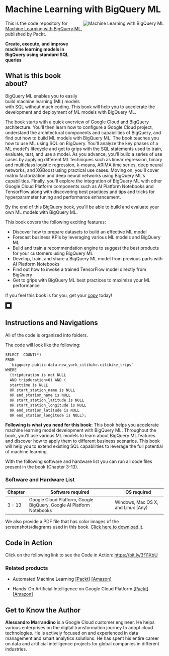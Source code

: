 # Machine Learning with BigQuery ML

<a href="https://www.packtpub.com/product/machine-learning-with-bigquery-ml/9781800560307?utm_source=github&utm_medium=repository&utm_campaign=9781838982881"><img src="https://static.packt-cdn.com/products/9781800560307/cover/smaller" alt="Machine Learning with BigQuery ML" height="256px" align="right"></a>

This is the code repository for [Machine Learning with BigQuery ML](https://www.packtpub.com/product/machine-learning-with-bigquery-ml/9781800560307?utm_source=github&utm_medium=repository&utm_campaign=9781800560307), published by Packt.

**Create, execute, and improve machine learning models in BigQuery using standard SQL queries**

## What is this book about?
BigQuery ML enables you to easily build machine learning (ML) models with SQL without much coding. This book will help you to accelerate the development and deployment of ML models with BigQuery ML.

The book starts with a quick overview of Google Cloud and BigQuery architecture. You'll then learn how to configure a Google Cloud project, understand the architectural components and capabilities of BigQuery, and find out how to build ML models with BigQuery ML. The book teaches you how to use ML using SQL on BigQuery. You'll analyze the key phases of a ML model's lifecycle and get to grips with the SQL statements used to train, evaluate, test, and use a model. As you advance, you'll build a series of use cases by applying different ML techniques such as linear regression, binary and multiclass logistic regression, k-means, ARIMA time series, deep neural networks, and XGBoost using practical use cases. Moving on, you'll cover matrix factorization and deep neural networks using BigQuery ML's capabilities. Finally, you'll explore the integration of BigQuery ML with other Google Cloud Platform components such as AI Platform Notebooks and TensorFlow along with discovering best practices and tips and tricks for hyperparameter tuning and performance enhancement.

By the end of this BigQuery book, you'll be able to build and evaluate your own ML models with BigQuery ML.

This book covers the following exciting features: 
* Discover how to prepare datasets to build an effective ML model
* Forecast business KPIs by leveraging various ML models and BigQuery ML
* Build and train a recommendation engine to suggest the best products for your customers using BigQuery ML
* Develop, train, and share a BigQuery ML model from previous parts with AI Platform Notebooks
* Find out how to invoke a trained TensorFlow model directly from BigQuery
* Get to grips with BigQuery ML best practices to maximize your ML performance

If you feel this book is for you, get your [copy](https://www.amazon.com/dp/1800560303) today!

<a href="https://www.packtpub.com/?utm_source=github&utm_medium=banner&utm_campaign=GitHubBanner"><img src="https://raw.githubusercontent.com/PacktPublishing/GitHub/master/GitHub.png" alt="https://www.packtpub.com/" border="5" /></a>

## Instructions and Navigations
All of the code is organized into folders.

The code will look like the following:
```
SELECT  COUNT(*)
FROM
  `bigquery-public-data.new_york_citibike.citibike_trips`
WHERE
  (tripduration is not NULL
  AND tripduration>0) AND (
  starttime is NULL
  OR start_station_name is NULL
  OR end_station_name is NULL
  OR start_station_latitude is NULL
  OR start_station_longitude is NULL
  OR end_station_latitude is NULL
  OR end_station_longitude is NULL);

```

**Following is what you need for this book:**
This book helps you accelerate machine learning model development with BigQuery ML. Throughout the book, you'll use various ML models to learn about BigQuery ML features and discover how to apply them to different business scenarios. This book will help you to extend existing SQL capabilities to leverage the full potential of machine learning.	

With the following software and hardware list you can run all code files present in the book (Chapter 3-13).

### Software and Hardware List

| Chapter  | Software required                                                                    | OS required                        |
| -------- | -------------------------------------------------------------------------------------| -----------------------------------|
|  3 - 13  |   Google Cloud Platform, Google BigQuery, Google AI Platform Notebooks               | Windows, Mac OS X, and Linux (Any) |


We also provide a PDF file that has color images of the screenshots/diagrams used in this book. [Click here to download it](https://static.packt-cdn.com/downloads/9781800560307_ColorImages.pdf).

## Code in Action
Click on the following link to see the Code in Action: https://bit.ly/3f11XbU


### Related products <Other books you may enjoy>
* Automated Machine Learning [[Packt]](https://www.packtpub.com/product/automated-machine-learning/9781800567689) [[Amazon]](https://www.amazon.com/dp/1800567685)

* Hands-On Artificial Intelligence on Google Cloud Platform [[Packt]](https://www.packtpub.com/product/hands-on-artificial-intelligence-on-google-cloud-platform/9781789538465) [[Amazon]](https://www.amazon.com/dp/B084ZMWRMP)

## Get to Know the Author
**Alessandro Marrandino** is a Google Cloud customer engineer. He helps various enterprises on the digital transformation journey to adopt cloud technologies. He is actively focused on and experienced in data management and smart analytics solutions. He has spent his entire career on data and artificial intelligence projects for global companies in different industries.

